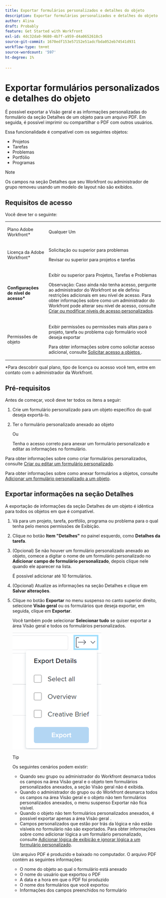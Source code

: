 ```yaml
---
title: Exportar formulários personalizados e detalhes do objeto
description: Exportar formulários personalizados e detalhes do objeto
author: Alina
draft: Probably
feature: Get Started with Workfront
exl-id: 4dc32da0-9680-4b7f-a959-d4a0652618c5
source-git-commit: 1670edf153e57152e51adcfbda052eb74541d931
workflow-type: tm+mt
source-wordcount: '597'
ht-degree: 1%

---
```


# Exportar formulários personalizados e detalhes do objeto

É possível exportar a Visão geral e as informações personalizadas do formulário da seção Detalhes de um objeto para um arquivo PDF. Em seguida, é possível imprimir ou compartilhar o PDF com outros usuários.

Essa funcionalidade é compatível com os seguintes objetos:

* Projetos
* Tarefas
* Problemas
* Portfólio
* Programas

<!--
* Billing records</p> <p>After you open a billing record on a project, you can use the Details area to attach a custom form to the record and fill it out. You can also export billing record information from the Details area.</p> </li>
  -->

>[!NOTE]
>
>Os campos na seção Detalhes que seu Workfront ou administrador de grupo removeu usando um modelo de layout não são exibidos.

## Requisitos de acesso

Você deve ter o seguinte:

<table style="table-layout:auto"> 
 <col> 
 <col> 
 <tbody> 
  <tr> 
   <td role="rowheader"> <p>Plano Adobe Workfront*</p> </td> 
   <td>Qualquer Um</td> 
  </tr> 
  <tr> 
   <td role="rowheader"> <p>Licença da Adobe Workfront*</p> </td> 
   <td> <p>Solicitação ou superior para problemas</p> <p>Revisar ou superior para projetos e tarefas</p> </td> 
  </tr> 
  <tr data-mc-conditions=""> 
   <td role="rowheader"><strong>Configurações de nível de acesso*</strong> </td> 
   <td> <p>Exibir ou superior para Projetos, Tarefas e Problemas</p> <p>Observação: Caso ainda não tenha acesso, pergunte ao administrador do Workfront se ele definiu restrições adicionais em seu nível de acesso. Para obter informações sobre como um administrador do Workfront pode alterar seu nível de acesso, consulte <a href="../../administration-and-setup/add-users/configure-and-grant-access/create-modify-access-levels.md" class="MCXref xref">Criar ou modificar níveis de acesso personalizados</a>.</p> </td> 
  </tr> 
  <tr data-mc-conditions=""> 
   <td role="rowheader"> <p>Permissões de objeto</p> </td> 
   <td> <p>Exibir permissões ou permissões mais altas para o projeto, tarefa ou problema cujo formulário você deseja exportar</p> <p>Para obter informações sobre como solicitar acesso adicional, consulte <a href="../../workfront-basics/grant-and-request-access-to-objects/request-access.md" class="MCXref xref">Solicitar acesso a objetos </a>.</p> </td> 
  </tr> 
 </tbody> 
</table>

&#42;Para descobrir qual plano, tipo de licença ou acesso você tem, entre em contato com o administrador da Workfront.

## Pré-requisitos

Antes de começar, você deve ter todos os itens a seguir:

1. Crie um formulário personalizado para um objeto específico do qual deseja exportá-lo.
1. Ter o formulário personalizado anexado ao objeto

   Ou

   Tenha o acesso correto para anexar um formulário personalizado e editar as informações no formulário.

Para obter informações sobre como criar formulários personalizados, consulte [Criar ou editar um formulário personalizado](../../administration-and-setup/customize-workfront/create-manage-custom-forms/create-or-edit-a-custom-form.md).

Para obter informações sobre como anexar formulários a objetos, consulte [Adicionar um formulário personalizado a um objeto](../../workfront-basics/work-with-custom-forms/add-a-custom-form-to-an-object.md).

## Exportar informações na seção Detalhes

A exportação de informações da seção Detalhes de um objeto é idêntica para todos os objetos em que é compatível.

1. Vá para um projeto, tarefa, portfólio, programa ou problema para o qual tenha pelo menos permissões de Exibição.
1. Clique no botão **Item &quot;Detalhes&quot;** no painel esquerdo, como **Detalhes da tarefa**.
1. (Opcional) Se não houver um formulário personalizado anexado ao objeto, comece a digitar o nome de um formulário personalizado no **Adicionar campo de formulário personalizado**, depois clique nele quando ele aparecer na lista.

   É possível adicionar até 10 formulários.

1. (Opcional) Atualize as informações na seção Detalhes e clique em **Salvar alterações**.
1. Clique no botão **Exportar** no menu suspenso no canto superior direito, selecione **Visão geral** ou os formulários que deseja exportar, em seguida, clique em **Exportar**.

   Você também pode selecionar **Selecionar tudo** se quiser exportar a área Visão geral e todos os formulários personalizados.

   ![](assets/export-custom-form-button-menu.png)

   >[!TIP]
   >
   >Os seguintes cenários podem existir:
   >
   >   
   >   
   >   * Quando seu grupo ou administrador do Workfront desmarca todos os campos na área Visão geral e o objeto tem formulários personalizados anexados, a seção Visão geral não é exibida.
   >   * Quando o administrador do grupo ou do Workfront desmarca todos os campos na área Visão geral e o objeto não tem formulários personalizados anexados, o menu suspenso Exportar não fica visível.
   >   * Quando o objeto não tem formulários personalizados anexados, é possível exportar apenas a área Visão geral .
   >   * Campos personalizados que estão por trás da lógica e não estão visíveis no formulário não são exportados. Para obter informações sobre como adicionar lógica a um formulário personalizado, consulte [Adicionar lógica de exibição e ignorar lógica a um formulário personalizado](../../administration-and-setup/customize-workfront/create-manage-custom-forms/display-or-skip-logic-custom-form.md).


   Um arquivo PDF é produzido e baixado no computador. O arquivo PDF contém as seguintes informações:

   * O nome do objeto ao qual o formulário está anexado
   * O nome do usuário que exportou o PDF
   * A data e a hora em que o PDF foi produzido
   * O nome dos formulários que você exportou
   * Informações dos campos preenchidos no formulário

